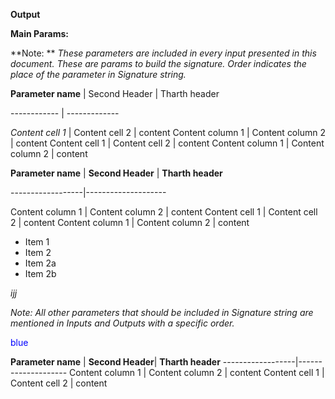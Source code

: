 
**Output**

**Main Params:**

**Note: ** _These parameters are included in every input presented in this document. 
These are params to build the signature. Order indicates the place of the parameter in Signature string._


**Parameter name** | Second Header | Tharth header

------------ | -------------

_Content cell 1_ | Content cell 2 | content 
Content column 1 | Content column 2 | content 
Content cell 1 | Content cell 2  |  content 
Content column 1 | Content column 2  |  content 

**Parameter name** | **Second Header** | **Tharth header**

------------------|--------------------

Content column 1 | Content column 2 | content 
Content cell 1 | Content cell 2  |  content 
Content column 1 | Content column 2  |  content 
* Item 1
* Item 2
* Item 2a
* Item 2b

_ijj_

_Note: All other parameters that should be included in Signature string are mentioned in Inputs and Outputs with a specific order._

<span style="color:blue">blue</span>

**Parameter name** | **Second Header**| **Tharth header** 
------------------|--------------------
Content column 1 | Content column 2 | content 
Content cell 1 | Content cell 2  |  content 